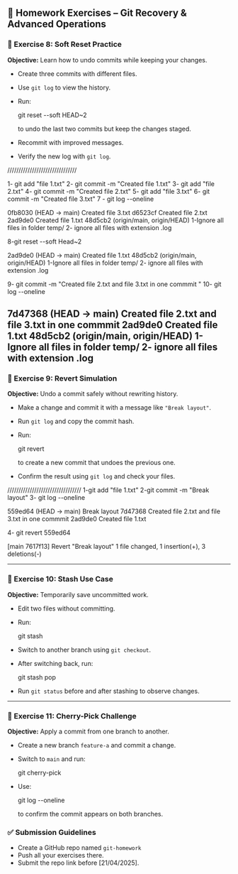 ## 📝 Homework Exercises – Git Recovery & Advanced Operations

### 📌 Exercise 8: Soft Reset Practice

**Objective:** Learn how to undo commits while keeping your changes.

- Create three commits with different files.
- Use `git log` to view the history.
- Run:
  
  git reset --soft HEAD~2
  
  to undo the last two commits but keep the changes staged.
- Recommit with improved messages.
- Verify the new log with `git log`.

///////////////////////////////

1- git add "file 1.txt"
2- git commit -m "Created file 1.txt"
3- git add "file 2.txt"
4- git commit -m "Created file 2.txt"
5- git add "file 3.txt"
6- git commit -m "Created file 3.txt"
7 - git log --oneline

0fb8030 (HEAD -> main) Created file 3.txt
d6523cf Created file 2.txt
2ad9de0 Created file 1.txt
48d5cb2 (origin/main, origin/HEAD) 1-Ignore all files in folder temp/ 2- ignore all files with extension .log

8-git reset --soft Head~2

2ad9de0 (HEAD -> main) Created file 1.txt
48d5cb2 (origin/main, origin/HEAD) 1-Ignore all files in folder temp/ 2- ignore all files with extension .log

9- git commit -m "Created file 2.txt and file 3.txt in one commmit "
10- git log --oneline

7d47368 (HEAD -> main) Created file 2.txt and file 3.txt in one commmit
2ad9de0 Created file 1.txt
48d5cb2 (origin/main, origin/HEAD) 1-Ignore all files in folder temp/ 2- ignore all files with extension .log
---

### 📌 Exercise 9: Revert Simulation

**Objective:** Undo a commit safely without rewriting history.

- Make a change and commit it with a message like `"Break layout"`.
- Run `git log` and copy the commit hash.
- Run:
  
  git revert <commit-hash>
  
  to create a new commit that undoes the previous one.
- Confirm the result using `git log` and check your files.

/////////////////////////////////
1-git add "file 1.txt"
2-git commit -m "Break layout"
3- git log --oneline

559ed64 (HEAD -> main) Break layout
7d47368 Created file 2.txt and file 3.txt in one commmit
2ad9de0 Created file 1.txt

4- git revert 559ed64

[main 7617f13] Revert "Break layout"
 1 file changed, 1 insertion(+), 3 deletions(-)

---

### 📌 Exercise 10: Stash Use Case

**Objective:** Temporarily save uncommitted work.

- Edit two files without committing.
- Run:
  
  git stash
  
- Switch to another branch using `git checkout`.
- After switching back, run:
  
  git stash pop
  
- Run `git status` before and after stashing to observe changes.

---

### 📌 Exercise 11: Cherry-Pick Challenge

**Objective:** Apply a commit from one branch to another.

- Create a new branch `feature-a` and commit a change.
- Switch to `main` and run:
  
  git cherry-pick <commit-hash>
  
- Use:
  
  git log --oneline
  
  to confirm the commit appears on both branches.
  
### ✅ Submission Guidelines

- Create a GitHub repo named `git-homework`
- Push all your exercises there.
- Submit the repo link before [21/04/2025].
